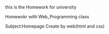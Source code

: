 this is the Homework for university

Homewokr with Web_Programming class

Subject:Homepage Create by web(html and css)
